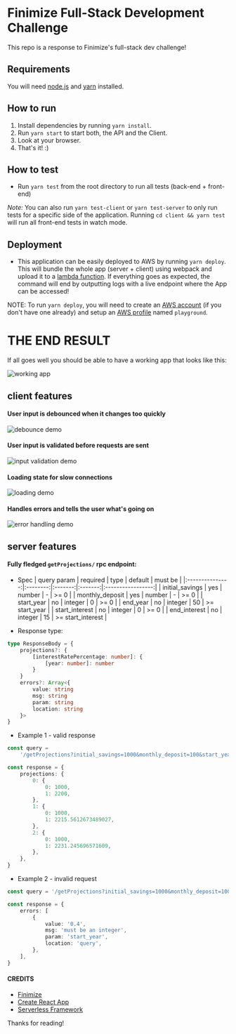 # Finimize Full-Stack Development Challenge

This repo is a response to Finimize's full-stack dev challenge!

## Requirements

You will need [node.js](https://nodejs.org/en/download/) and [yarn](https://classic.yarnpkg.com/en/docs/install) installed.

## How to run

1. Install dependencies by running `yarn install`.
2. Run `yarn start` to start both, the API and the Client.
3. Look at your browser.
4. That's it! :)

## How to test

-   Run `yarn test` from the root directory to run all tests (back-end + front-end)

_Note:_ You can also run `yarn test-client` or `yarn test-server` to only run tests for a specific side of the application. Running `cd client && yarn test` will run all front-end tests in watch mode.

## Deployment

-   This application can be easily deployed to AWS by running `yarn deploy`. This will bundle the whole app (server + client) using webpack and upload it to a [lambda function](https://aws.amazon.com/lambda/). If everything goes as expected, the command will end by outputting logs with a live endpoint where the App can be accessed!

NOTE: To run `yarn deploy`, you will need to create an [AWS account](https://portal.aws.amazon.com/billing/signup#/start) (if you don't have one already) and setup an [AWS profile](https://docs.aws.amazon.com/cli/latest/userguide/cli-configure-profiles.html) named `playground`.

# THE END RESULT

If all goes well you should be able to have a working app that looks like this:

![working app](./readme_demos/end_result.gif)

## client features

#### User input is debounced when it changes too quickly

![debounce demo](./readme_demos/debounce.gif)

#### User input is validated before requests are sent

![input validation demo](./readme_demos/input_validation.gif)

#### Loading state for slow connections

![loading demo](./readme_demos/loading.gif)

#### Handles errors and tells the user what's going on

![error handling demo](./readme_demos/error.gif)

## server features

#### Fully fledged `getProjections/` rpc endpoint:

-   Spec
    | query param | required | type | default | must be |
    |:---------------:|:--------:|:-------:|:-------:|:-----------------:|
    | initial_savings | yes | number | - | >= 0 |
    | monthly_deposit | yes | number | - | >= 0 |
    | start_year | no | integer | 0 | >= 0 |
    | end_year | no | integer | 50 | >= start_year |
    | start_interest | no | integer | 0 | >= 0 |
    | end_interest | no | integer | 15 | >= start_interest |

-   Response type:

```typescript
type ResponseBody = {
    projections?: {
        [interestRatePercentage: number]: {
            [year: number]: number
        }
    }
    errors?: Array<{
        value: string
        msg: string
        param: string
        location: string
    }>
}
```

-   Example 1 - valid response

```typescript
const query =
    '/getProjections?initial_savings=1000&monthly_deposit=100&start_year=0&end_year=1&start_interest=0&end_interest=2'

const response = {
    projections: {
        0: {
            0: 1000,
            1: 2200,
        },
        1: {
            0: 1000,
            1: 2215.5612673489027,
        },
        2: {
            0: 1000,
            1: 2231.245696571609,
        },
    },
}
```

-   Example 2 - invalid request

```typescript
const query = '/getProjections?initial_savings=1000&monthly_deposit=100&start_year=0.4'

const response = {
    errors: [
        {
            value: '0.4',
            msg: 'must be an integer',
            param: 'start_year',
            location: 'query',
        },
    ],
}
```

#### CREDITS

-   [Finimize](https://www.finimize.com/)
-   [Create React App](https://create-react-app.dev/)
-   [Serverless Framework](https://www.serverless.com/)

Thanks for reading!
